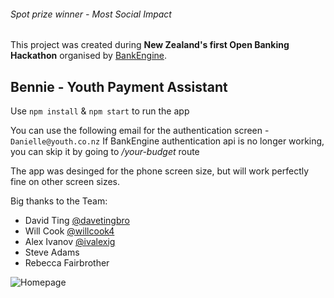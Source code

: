 ###### Spot prize winner - Most Social Impact

This project was created during **New Zealand's first Open Banking Hackathon** organised by [BankEngine](https://bankengine.nz/).

## Bennie - Youth Payment Assistant

Use `npm install` & `npm start` to run the app

You can use the following email for the authentication screen - `Danielle@youth.co.nz`
If BankEngine authentication api is no longer working, you can skip it by going to _/your-budget_ route

The app was desinged for the phone screen size, but will work perfectly fine on other screen sizes.

Big thanks to the Team:

- David Ting [@davetingbro](https://github.com/davetingbro)
- Will Cook [@willcook4](https://github.com/willcook4)
- Alex Ivanov [@ivalexig](https://github.com/ivalexig)
- Steve Adams
- Rebecca Fairbrother

![Homepage](https://i.ibb.co/FDBzzJv/screenshot.png)
